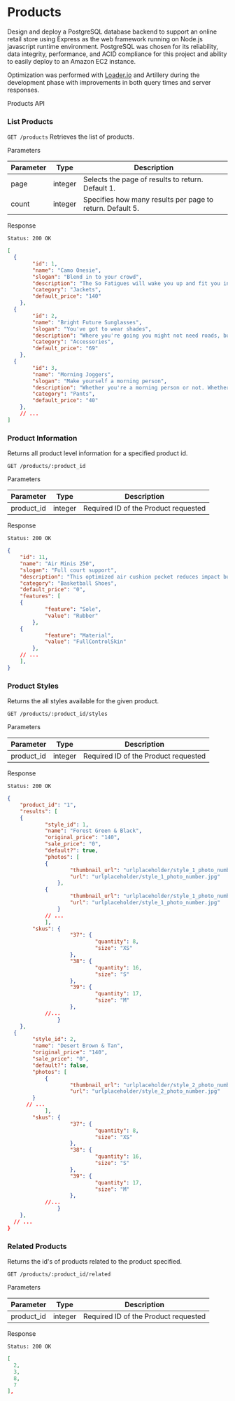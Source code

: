# Products
Design and deploy a PostgreSQL database backend to support an online retail store using Express as the web framework running on Node.js javascript runtime environment.  PostgreSQL was chosen for its reliability, data integrity, performance, and ACID compliance for this project and ability to easily deploy to an Amazon EC2 instance.

Optimization was performed with [Loader.io](http://Loader.io) and Artillery during the development phase with improvements in both query times and server responses.

Products API
### List Products
`GET /products`
Retrieves the list of products.

Parameters

| Parameter | Type    | Description                                               |
| --------- | ------- | --------------------------------------------------------- |
| page      | integer | Selects the page of results to return.  Default 1.        |
| count     | integer | Specifies how many results per page to return. Default 5. |

Response

`Status: 200 OK `

```json
[
  {
        "id": 1,
        "name": "Camo Onesie",
        "slogan": "Blend in to your crowd",
        "description": "The So Fatigues will wake you up and fit you in. This high energy camo will have you blending in to even the wildest surroundings.",
        "category": "Jackets",
        "default_price": "140"
    },
  {
        "id": 2,
        "name": "Bright Future Sunglasses",
        "slogan": "You've got to wear shades",
        "description": "Where you're going you might not need roads, but you definitely need some shades. Give those baby blues a rest and let the future shine bright on these timeless lenses.",
        "category": "Accessories",
        "default_price": "69"
    },
  {
        "id": 3,
        "name": "Morning Joggers",
        "slogan": "Make yourself a morning person",
        "description": "Whether you're a morning person or not. Whether you're gym bound or not. Everyone looks good in joggers.",
        "category": "Pants",
        "default_price": "40"
    },
    // ...
]
```

### Product Information

Returns all product level information for a specified product id.

`GET /products/:product_id`

Parameters

| Parameter  | Type    | Description                          |
| ---------- | ------- | ------------------------------------ |
| product_id | integer | Required ID of the Product requested |

Response

`Status: 200 OK `

```json
{
    "id": 11,
    "name": "Air Minis 250",
    "slogan": "Full court support",
    "description": "This optimized air cushion pocket reduces impact but keeps a perfect balance underfoot.",
    "category": "Basketball Shoes",
    "default_price": "0",
    "features": [
  	{
            "feature": "Sole",
            "value": "Rubber"
        },
  	{
            "feature": "Material",
            "value": "FullControlSkin"
        },
  	// ...
    ],
}
```

### Product Styles

Returns the all styles available for the given product.

`GET /products/:product_id/styles`

Parameters

| Parameter  | Type    | Description                          |
| ---------- | ------- | ------------------------------------ |
| product_id | integer | Required ID of the Product requested |

Response

`Status: 200 OK `

```json
{
    "product_id": "1",
    "results": [
  	{
            "style_id": 1,
            "name": "Forest Green & Black",
            "original_price": "140",
            "sale_price": "0",
            "default?": true,
            "photos": [
  			{
                    "thumbnail_url": "urlplaceholder/style_1_photo_number_thumbnail.jpg",
                    "url": "urlplaceholder/style_1_photo_number.jpg"
                },
  			{
                    "thumbnail_url": "urlplaceholder/style_1_photo_number_thumbnail.jpg",
                    "url": "urlplaceholder/style_1_photo_number.jpg"
                }
  			// ...
            ],
        "skus": {
                	"37": {
                    		"quantity": 8,
                    		"size": "XS"
                	},
                	"38": {
                    		"quantity": 16,
                    		"size": "S"
                	},
                	"39": {
                    		"quantity": 17,
                    		"size": "M"
                	},
            //...
            	}
    },
  {
        "style_id": 2,
        "name": "Desert Brown & Tan",
        "original_price": "140",
        "sale_price": "0",
        "default?": false,
        "photos": [
  			{
                    "thumbnail_url": "urlplaceholder/style_2_photo_number_thumbnail.jpg",
                    "url": "urlplaceholder/style_2_photo_number.jpg"
        }
      // ...
            ],
        "skus": {
                	"37": {
                    		"quantity": 8,
                    		"size": "XS"
                	},
                	"38": {
                    		"quantity": 16,
                    		"size": "S"
                	},
                	"39": {
                    		"quantity": 17,
                    		"size": "M"
                	},
            //...
            	}
    },
  // ...
}

```

### Related Products

Returns the id's of products related to the product specified.

`GET /products/:product_id/related`

Parameters

| Parameter  | Type    | Description                          |
| ---------- | ------- | ------------------------------------ |
| product_id | integer | Required ID of the Product requested |

Response

`Status: 200 OK `

```json
[
  2,
  3,
  8,
  7
],
```


